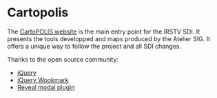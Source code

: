 Cartopolis
==========

The [CartoPOLIS website](http://www.cartopolis.org/) is the main entry point for the IRSTV SDI. 
It presents the tools developped and maps produced by the Atelier SIG.
It offers a unique way to follow the project and all SDI changes.


Thanks to the open source community:
* [jQuery](http://jquery.com/)
* [jQuery Wookmark](https://github.com/GBKS/Wookmark-jQuery)
* [Reveal modal plugin](http://zurb.com/playground/reveal-modal-plugin)
